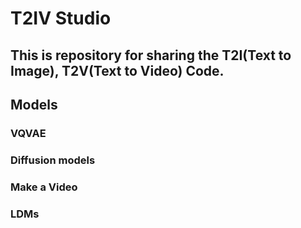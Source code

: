 # T2IV Studio
## This is repository for sharing the T2I(Text to Image), T2V(Text to Video) Code.

## Models
### VQVAE
### Diffusion models
### Make a Video
### LDMs
